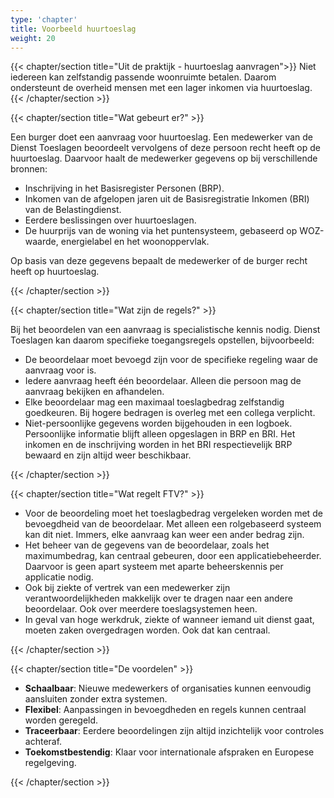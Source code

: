 ```yaml
---
type: 'chapter'
title: Voorbeeld huurtoeslag
weight: 20
---
```


{{< chapter/section title="Uit de praktijk - huurtoeslag aanvragen">}}
Niet iedereen kan zelfstandig passende woonruimte betalen. 
Daarom ondersteunt de overheid mensen met een lager inkomen via huurtoeslag.
{{< /chapter/section >}}

{{< chapter/section title="Wat gebeurt er?" >}}

Een burger doet een aanvraag voor huurtoeslag. Een medewerker van de Dienst Toeslagen beoordeelt vervolgens of deze persoon recht heeft op de huurtoeslag. Daarvoor haalt de medewerker gegevens op bij verschillende bronnen:

- Inschrijving in het Basisregister Personen (BRP).
- Inkomen van de afgelopen jaren uit de Basisregistratie Inkomen (BRI) van de Belastingdienst.
- Eerdere beslissingen over huurtoeslagen.
- De huurprijs van de woning via het puntensysteem, gebaseerd op WOZ-waarde, energielabel en het woonoppervlak.

Op basis van deze gegevens bepaalt de medewerker of de burger recht heeft op huurtoeslag.

{{< /chapter/section >}}

{{< chapter/section title="Wat zijn de regels?" >}}

Bij het beoordelen van een aanvraag is specialistische kennis nodig. Dienst Toeslagen kan daarom specifieke toegangsregels opstellen, bijvoorbeeld:

- De beoordelaar moet bevoegd zijn voor de specifieke regeling waar de aanvraag voor is.
- Iedere aanvraag heeft één beoordelaar. Alleen die persoon mag de aanvraag bekijken en afhandelen.
- Elke beoordelaar mag een maximaal toeslagbedrag zelfstandig goedkeuren. Bij hogere bedragen is overleg met een collega verplicht.
- Niet-persoonlijke gegevens worden bijgehouden in een logboek. Persoonlijke informatie blijft alleen opgeslagen in BRP en BRI.
Het inkomen en de inschrijving worden in het BRI respectievelijk BRP bewaard en zijn altijd weer beschikbaar.

{{< /chapter/section >}}

{{< chapter/section title="Wat regelt FTV?" >}}

- Voor de beoordeling moet het toeslagbedrag vergeleken worden met de bevoegdheid van de beoordelaar. Met alleen een rolgebaseerd 
systeem kan dit niet. Immers, elke aanvraag kan weer een ander bedrag zijn.
- Het beheer van de gegevens van de beoordelaar, zoals het maximumbedrag, kan centraal gebeuren, door een applicatiebeheerder.
Daarvoor is geen apart systeem met aparte beheerskennis per applicatie nodig.
- Ook bij ziekte of vertrek van een medewerker zijn verantwoordelijkheden makkelijk over te dragen naar een andere beoordelaar.
Ook over meerdere toeslagsystemen heen.
- In geval van hoge werkdruk, ziekte of wanneer iemand uit dienst gaat, moeten zaken overgedragen worden. Ook dat kan centraal.

{{< /chapter/section >}}

{{< chapter/section title="De voordelen" >}}

- **Schaalbaar**: Nieuwe medewerkers of organisaties kunnen eenvoudig aansluiten zonder extra systemen.
- **Flexibel**: Aanpassingen in bevoegdheden en regels kunnen centraal worden geregeld.
- **Traceerbaar**: Eerdere beoordelingen zijn altijd inzichtelijk voor controles achteraf.
- **Toekomstbestendig**: Klaar voor internationale afspraken en Europese regelgeving.

{{< /chapter/section >}}
